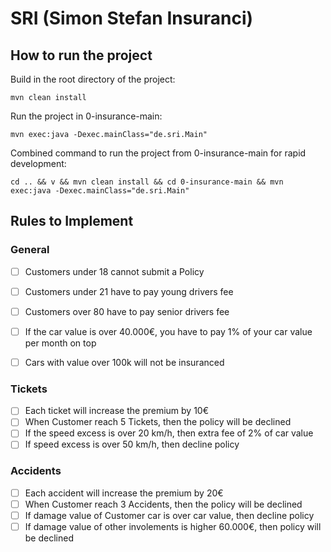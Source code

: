 # SRI (Simon Stefan Insuranci)

## How to run the project

Build in the root directory of the project:

`mvn clean install`

Run the project in 0-insurance-main:

`mvn exec:java -Dexec.mainClass="de.sri.Main"`

Combined command to run the project from 0-insurance-main for rapid development:

`cd .. && v && mvn clean install && cd 0-insurance-main && mvn exec:java -Dexec.mainClass="de.sri.Main"
`

## Rules to Implement
### General
- [ ] Customers under 18 cannot submit a Policy
- [ ] Customers under 21 have to pay young drivers fee
- [ ] Customers over 80 have to pay senior drivers fee
- [ ] If the car value is over 40.000€, you have to pay 1% of your car value per month on top
- [ ] Cars with value over 100k will not be insuranced


### Tickets
- [ ] Each ticket will increase the premium by 10€
- [ ] When Customer reach 5 Tickets, then the policy will be declined
- [ ] If the speed excess is over 20 km/h, then extra fee of 2% of car value 
- [ ] If speed excess is over 50 km/h, then decline policy

### Accidents
- [ ] Each accident will increase the premium by 20€
- [ ] When Customer reach 3 Accidents, then the policy will be declined
- [ ] If damage value of Customer car is over car value, then decline policy
- [ ] If damage value of other involements is higher 60.000€, then policy will be declined 